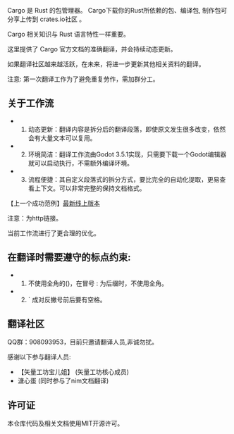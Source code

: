 

Cargo 是 Rust 的包管理器。 Cargo下载你的Rust所依赖的包、编译包, 制作包可分享上传到 crates.io社区 。

Cargo 相关知识与 Rust 语言特性一样重要。

这里提供了 Cargo 官方文档的准确翻译，并会持续动态更新。

如果翻译社区越来越活跃，在未来，将进一步更新其他相关资料的翻译。

注意: 第一次翻译工作为了避免重复劳作，需加群分工。

## 关于工作流

- 1. 动态更新：翻译内容是拆分后的翻译段落，即使原文发生很多改变，依然会有大量文本可以复用。
- 2. 环境简洁：翻译工作流由Godot 3.5.1实现，只需要下载一个Godot编辑器就可以启动执行，不需额外编译环境。
- 3. 流程便捷：其自定义段落式的拆分方式，要比完全的自动化提取，更易查看上下文。可以非常完整的保持文档格式。

【上一个成功范例】[最新线上版本](http://file.godot.pro/nimdoc/nimdoc.html)

注意：为http链接。

当前工作流进行了更合理的优化。

## 在翻译时需要遵守的标点约束:

- 1. 不使用全角的()，在冒号 : 为后缀时，不使用全角。
- 2. ` 成对反撇号前后要有空格。


##  翻译社区
QQ群：908093953，目前只邀请翻译人员,非诚勿扰。

感谢以下参与翻译人员:

- 【矢量工坊宝儿姐】  (矢量工坊核心成员)
- 溏心蛋 (同时参与了nim文档翻译)

## 许可证

本仓库代码及相关文档使用MIT开源许可。
